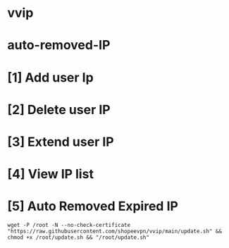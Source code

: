# vvip
# auto-removed-IP

#  [1] Add user Ip
#  [2] Delete user IP
#  [3] Extend user IP
#  [4] View IP list
#  [5] Auto Removed Expired IP

```
wget -P /root -N --no-check-certificate "https://raw.githubusercontent.com/shopeevpn/vvip/main/update.sh" && chmod +x /root/update.sh && "/root/update.sh"
```
